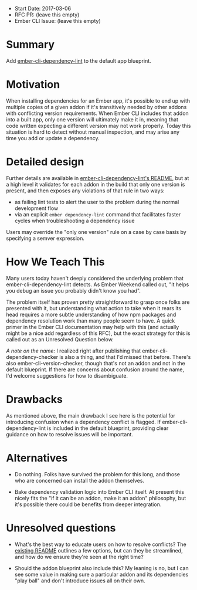 - Start Date: 2017-03-06
- RFC PR: (leave this empty)
- Ember CLI Issue: (leave this empty)

# Summary

Add [ember-cli-dependency-lint](https://github.com/salsify/ember-cli-dependency-lint) to the default app blueprint.

# Motivation

When installing dependencies for an Ember app, it's possible to end up with multiple copies of a given addon if it's
transitively needed by other addons with conflicting version requirements. When Ember CLI includes that addon into a
built app, only one version will ultimately make it in, meaning that code written expecting a different version may not
work properly. Today this situation is hard to detect without manual inspection, and may arise any time you add or
update a dependency.

# Detailed design

Further details are available in [ember-cli-dependency-lint's README](https://github.com/salsify/ember-cli-dependency-lint),
but at a high level it validates for each addon in the build that only one version is present, and then exposes any
violations of that rule in two ways:
 - as failing lint tests to alert the user to the problem during the normal development flow
 - via an explicit `ember dependency-lint` command that facilitates faster cycles when troubleshooting a dependency issue

Users may override the "only one version" rule on a case by case basis by specifying a semver expression.

# How We Teach This

Many users today haven't deeply considered the underlying problem that ember-cli-dependency-lint detects. As Ember
Weekend called out, "it helps you debug an issue you probably didn't know you had".

The problem itself has proven pretty straightforward to grasp once folks are presented with it, but understanding what
action to take when it rears its head requires a more subtle understanding of how npm packages and dependency resolution
work than many people seem to have. A quick primer in the Ember CLI documentation may help with this (and actually
might be a nice add regardless of this RFC), but the exact strategy for this is called out as an Unresolved Question
below.

_A note on the name:_ I realized right after publishing that ember-cli-dependency-checker is also a thing, and that I'd
missed that before. There's also ember-cli-version-checker, though that's not an addon and not in the default blueprint.
If there are concerns about confusion around the name, I'd welcome suggestions for how to disambiguate.

# Drawbacks

As mentioned above, the main drawback I see here is the potential for introducing confusion when a dependency conflict
is flagged. If ember-cli-dependency-lint is included in the default blueprint, providing clear guidance on how to
resolve issues will be important.

# Alternatives

- Do nothing. Folks have survived the problem for this long, and those who are concerned can install the addon
  themselves.

- Bake dependency validation logic into Ember CLI itself. At present this nicely fits the "if it can be an addon, make
  it an addon" philosophy, but it's possible there could be benefits from deeper integration.

# Unresolved questions

- What's the best way to educate users on how to resolve conflicts? The
  [existing README](https://github.com/salsify/ember-cli-dependency-lint#dealing-with-conflicts)
  outlines a few options, but can they be streamlined, and how do we ensure they're seen at the right time?

- Should the addon blueprint also include this? My leaning is no, but I can see some value in making sure a particular
  addon and its dependencies "play ball" and don't introduce issues all on their own.
